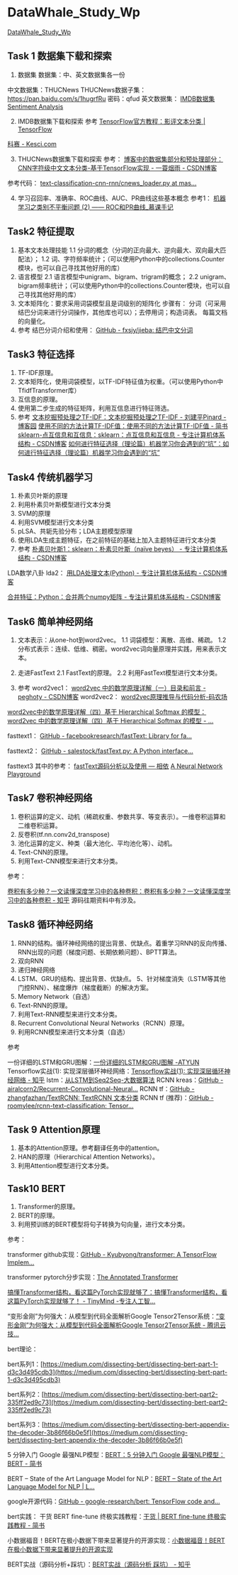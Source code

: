 # DataWhale_Study_Wp 
[DataWhale_Study_Wp](https://github.com/km1994/DataWhale_Study_Wp)
## Task 1 数据集下载和探索
1. 数据集
数据集：中、英文数据集各一份

中文数据集：THUCNews
THUCNews数据子集：https://pan.baidu.com/s/1hugrfRu 密码：qfud
英文数据集： [IMDB数据集 Sentiment Analysis](http://ai.stanford.edu/~amaas/data/sentiment/)

2. IMDB数据集下载和探索
参考
[TensorFlow官方教程：影评文本分类  |  TensorFlow](https://tensorflow.google.cn/tutorials/keras/basic_text_classification)

[科赛 - Kesci.com](https://www.kesci.com/home/project/5b6c05409889570010ccce90)


3. THUCNews数据集下载和探索
参考：
[博客中的数据集部分和预处理部分：CNN字符级中文文本分类-基于TensorFlow实现 - 一蓑烟雨 - CSDN博客](https://blog.csdn.net/u011439796/article/details/77692621)

参考代码： 
[text-classification-cnn-rnn/cnews_loader.py at mas...](https://github.com/gaussic/text-classification-cnn-rnn/blob/master/data/cnews_loader.py)


4. 学习召回率、准确率、ROC曲线、AUC、PR曲线这些基本概念
参考1：
[机器学习之类别不平衡问题 (2) —— ROC和PR曲线_慕课手记](https://www.imooc.com/article/48072)


## Task2 特征提取 

1. 基本文本处理技能
1.1 分词的概念（分词的正向最大、逆向最大、双向最大匹配法）；
1.2 词、字符频率统计；（可以使用Python中的collections.Counter模块，也可以自己寻找其他好用的库）
2. 语言模型
2.1 语言模型中unigram、bigram、trigram的概念；
2.2 unigram、bigram频率统计；（可以使用Python中的collections.Counter模块，也可以自己寻找其他好用的库）
3. 文本矩阵化：要求采用词袋模型且是词级别的矩阵化
步骤有：
分词（可采用结巴分词来进行分词操作，其他库也可以）；去停用词；构造词表。
每篇文档的向量化。
4. 参考
结巴分词介绍和使用：
[GitHub - fxsjy/jieba: 结巴中文分词](https://github.com/fxsjy/jieba)


## Task3 特征选择  
1. TF-IDF原理。
2. 文本矩阵化，使用词袋模型，以TF-IDF特征值为权重。（可以使用Python中TfidfTransformer库）
3. 互信息的原理。
4. 使用第二步生成的特征矩阵，利用互信息进行特征筛选。
5. 参考
[文本挖掘预处理之TF-IDF：文本挖掘预处理之TF-IDF - 刘建平Pinard - 博客园](https://www.cnblogs.com/pinard/p/6693230.html)
[使用不同的方法计算TF-IDF值：使用不同的方法计算TF-IDF值 - 简书](https://www.jianshu.com/p/f3b92124cd2b)
[sklearn-点互信息和互信息：sklearn：点互信息和互信息 - 专注计算机体系结构 - CSDN博客](https://blog.csdn.net/u013710265/article/details/72848755)
[如何进行特征选择（理论篇）机器学习你会遇到的“坑”：如何进行特征选择（理论篇）机器学习你会遇到的“坑” ](https://baijiahao.baidu.com/s?id=1604074325918456186&wfr=spider&for=pc)


## Task4 传统机器学习 

1. 朴素贝叶斯的原理
2. 利用朴素贝叶斯模型进行文本分类
3. SVM的原理
4. 利用SVM模型进行文本分类
5. pLSA、共轭先验分布；LDA主题模型原理
6. 使用LDA生成主题特征，在之前特征的基础上加入主题特征进行文本分类
7. 参考
[朴素贝叶斯1：sklearn：朴素贝叶斯（naïve beyes） - 专注计算机体系结构 - CSDN博客 ](https://blog.csdn.net/u013710265/article/details/72780520)

LDA数学八卦
lda2：
[用LDA处理文本(Python) - 专注计算机体系结构 - CSDN博客 ](https://blog.csdn.net/u013710265/article/details/73480332)

[合并特征：Python：合并两个numpy矩阵 - 专注计算机体系结构 - CSDN博客](https://blog.csdn.net/u013710265/article/details/72848564)


## Task6 简单神经网络  

1. 文本表示：从one-hot到word2vec。
1.1 词袋模型：离散、高维、稀疏。
1.2 分布式表示：连续、低维、稠密。word2vec词向量原理并实践，用来表示文本。

2. 走进FastText
2.1 FastText的原理。
2.2 利用FastText模型进行文本分类。

3. 参考
word2vec1：
[word2vec 中的数学原理详解（一）目录和前言 - peghoty - CSDN博客](https://blog.csdn.net/itplus/article/details/37969519)
word2vec2：
 [word2vec原理推导与代码分析-码农场](http://www.hankcs.com/nlp/word2vec.html)

[word2vec中的数学原理详解（四）基于 Hierarchical Softmax 的模型：word2vec 中的数学原理详解（四）基于 Hierarchical Softmax 的模型 - ...](https://github.com/facebookresearch/fastText#building-fasttext-for-python)

fasttext1：
[GitHub - facebookresearch/fastText: Library for fa...](https://github.com/facebookresearch/fastText#building-fasttext-for-python)

fasttext2：
[GitHub - salestock/fastText.py: A Python interface...](https://github.com/salestock/fastText.py)

fasttext3 其中的参考：
[fastText源码分析以及使用 — 相依](https://jepsonwong.github.io/2018/05/02/fastText/)
[A Neural Network Playground](http://playground.tensorflow.org/#activation=tanh&batchSize=10&dataset=circle&regDataset=reg-plane&learningRate=0.03&regularizationRate=0&noise=0&networkShape=4,2&seed=0.44849&showTestData=false&discretize=false&percTrainData=50&x=true&y=true&xTimesY=false&xSquared=false&ySquared=false&cosX=false&sinX=false&cosY=false&sinY=false&collectStats=false&problem=classification&initZero=false&hideText=false)



## Task7 卷积神经网络 
 
1. 卷积运算的定义、动机（稀疏权重、参数共享、等变表示）。一维卷积运算和二维卷积运算。
2. 反卷积(tf.nn.conv2d_transpose)
3. 池化运算的定义、种类（最大池化、平均池化等）、动机。
4. Text-CNN的原理。
5. 利用Text-CNN模型来进行文本分类。

参考：

[卷积有多少种？一文读懂深度学习中的各种卷积：卷积有多少种？一文读懂深度学习中的各种卷积 - 知乎](https://zhuanlan.zhihu.com/p/57575810)
源码往期资料中有涉及。

## Task8 循环神经网络  
 
1. RNN的结构。循环神经网络的提出背景、优缺点。着重学习RNN的反向传播、RNN出现的问题（梯度问题、长期依赖问题）、BPTT算法。
2. 双向RNN
3. 递归神经网络
4. LSTM、GRU的结构、提出背景、优缺点。
5、针对梯度消失（LSTM等其他门控RNN）、梯度爆炸（梯度截断）的解决方案。
6. Memory Network（自选）
7. Text-RNN的原理。
8. 利用Text-RNN模型来进行文本分类。
9. Recurrent Convolutional Neural Networks（RCNN）原理。
10. 利用RCNN模型来进行文本分类（自选）

参考

一份详细的LSTM和GRU图解：[一份详细的LSTM和GRU图解 -ATYUN](https://www.atyun.com/30234.html)
Tensorflow实战(1): 实现深层循环神经网络：[Tensorflow实战(1): 实现深层循环神经网络 - 知乎](https://zhuanlan.zhihu.com/p/37070414)
lstm：[从LSTM到Seq2Seq-大数据算法](https://x-algo.cn/index.php/2017/01/13/1609/)
RCNN kreas：[GitHub - airalcorn2/Recurrent-Convolutional-Neural...](https://github.com/airalcorn2/Recurrent-Convolutional-Neural-Network-Text-Classifier)
RCNN tf：[GitHub - zhangfazhan/TextRCNN: TextRCNN 文本分类](https://github.com/zhangfazhan/TextRCNN)
RCNN tf (推荐)：[GitHub - roomylee/rcnn-text-classification: Tensor...](https://github.com/roomylee/rcnn-text-classification)

## Task 9 Attention原理 

1. 基本的Attention原理。参考翻译任务中的attention。
2. HAN的原理（Hierarchical Attention Networks）。
3. 利用Attention模型进行文本分类。
 

 ## Task10 BERT 
 
1. Transformer的原理。
2. BERT的原理。
3. 利用预训练的BERT模型将句子转换为句向量，进行文本分类。 

参考：

transformer github实现：[GitHub - Kyubyong/transformer: A TensorFlow Implem...](https://github.com/Kyubyong/transformer)

transformer pytorch分步实现：[The Annotated Transformer](http://nlp.seas.harvard.edu/2018/04/03/attention.html)

[搞懂Transformer结构，看这篇PyTorch实现就够了：搞懂Transformer结构，看这篇PyTorch实现就够了！ - TinyMind -专注人工智...](https://www.tinymind.cn/articles/3834)

“变形金刚”为何强大：从模型到代码全面解析Google Tensor2Tensor系统：[“变形金刚”为何强大：从模型到代码全面解析Google Tensor2Tensor系统 - 腾讯云技...](https://segmentfault.com/a/1190000015575985)

bert理论：

bert系列1：[https://medium.com/dissecting-bert/dissecting-bert-part-1-d3c3d495cdb3](https://medium.com/dissecting-bert/dissecting-bert-part-1-d3c3d495cdb3)

bert系列2：[https://medium.com/dissecting-bert/dissecting-bert-part2-335ff2ed9c73](https://medium.com/dissecting-bert/dissecting-bert-part2-335ff2ed9c73)

bert系列3：[https://medium.com/dissecting-bert/dissecting-bert-appendix-the-decoder-3b86f66b0e5f](https://medium.com/dissecting-bert/dissecting-bert-appendix-the-decoder-3b86f66b0e5f)

5 分钟入门 Google 最强NLP模型：[BERT：5 分钟入门 Google 最强NLP模型：BERT - 简书](https://www.jianshu.com/p/d110d0c13063)

BERT – State of the Art Language Model for NLP：[BERT – State of the Art Language Model for NLP | L...](https://www.lyrn.ai/2018/11/07/explained-bert-state-of-the-art-language-model-for-nlp/)

google开源代码：[GitHub - google-research/bert: TensorFlow code and...](https://github.com/google-research/bert)

bert实践：
干货 BERT fine-tune 终极实践教程：[干货 | BERT fine-tune 终极实践教程 - 简书](https://www.jianshu.com/p/aa2eff7ec5c1)

小数据福音！BERT在极小数据下带来显著提升的开源实现：[小数据福音！BERT在极小数据下带来显著提升的开源实现 ](https://mp.weixin.qq.com/s?__biz=MzA3MzI4MjgzMw==&mid=2650752891&idx=5&sn=8a44293a57da96db51b9a13feb6223d7&chksm=871a8305b06d0a134e332a6831dbacc9ee79b28a79658c130fe6162f33211788cab18a55ec90&scene=21#wechat_redirect)

BERT实战（源码分析+踩坑）：[BERT实战（源码分析 踩坑） - 知乎](https://zhuanlan.zhihu.com/p/58471554)